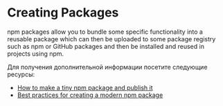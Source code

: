 # Creating Packages

npm packages allow you to bundle some specific functionality into a reusable package which can then be uploaded to some package registry such as npm or GitHub packages and then be installed and reused in projects using npm.

Для получения дополнительной информации посетите следующие ресурсы:

- [How to make a tiny npm package and publish it](https://www.freecodecamp.org/news/how-to-make-a-beautiful-tiny-npm-package-and-publish-it-2881d4307f78/)
- [Best practices for creating a modern npm package](https://snyk.io/blog/best-practices-create-modern-npm-package/)

